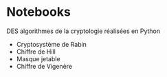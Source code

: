 # Notebooks
DES algorithmes de la cryptologie réalisées en Python

- Cryptosystème de Rabin
- Chiffre de Hill
- Masque jetable
- Chiffre de Vigenère
